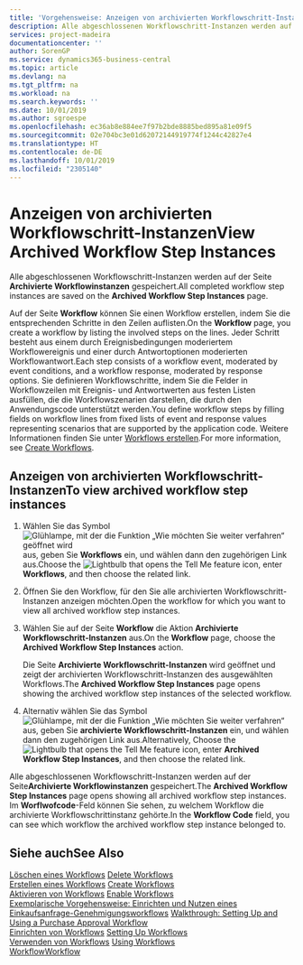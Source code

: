 ```yaml
---
title: 'Vorgehensweise: Anzeigen von archivierten Workflowschritt-Instanzen | Microsoft Docs'
description: Alle abgeschlossenen Workflowschritt-Instanzen werden auf der Seite **Archivierte Workflowinstanzen** gespeichert.
services: project-madeira
documentationcenter: ''
author: SorenGP
ms.service: dynamics365-business-central
ms.topic: article
ms.devlang: na
ms.tgt_pltfrm: na
ms.workload: na
ms.search.keywords: ''
ms.date: 10/01/2019
ms.author: sgroespe
ms.openlocfilehash: ec36ab8e884ee7f97b2bde8885bed895a81e09f5
ms.sourcegitcommit: 02e704bc3e01d62072144919774f1244c42827e4
ms.translationtype: HT
ms.contentlocale: de-DE
ms.lasthandoff: 10/01/2019
ms.locfileid: "2305140"
---
```

# <a name="view-archived-workflow-step-instances"></a><span data-ttu-id="f42fd-103">Anzeigen von archivierten Workflowschritt-Instanzen</span><span class="sxs-lookup"><span data-stu-id="f42fd-103">View Archived Workflow Step Instances</span></span>
<span data-ttu-id="f42fd-104">Alle abgeschlossenen Workflowschritt-Instanzen werden auf der Seite **Archivierte Workflowinstanzen** gespeichert.</span><span class="sxs-lookup"><span data-stu-id="f42fd-104">All completed workflow step instances are saved on the **Archived Workflow Step Instances** page.</span></span>  

 <span data-ttu-id="f42fd-105">Auf der Seite **Workflow** können Sie einen Workflow erstellen, indem Sie die entsprechenden Schritte in den Zeilen auflisten.</span><span class="sxs-lookup"><span data-stu-id="f42fd-105">On the **Workflow** page, you create a workflow by listing the involved steps on the lines.</span></span> <span data-ttu-id="f42fd-106">Jeder Schritt besteht aus einem durch Ereignisbedingungen moderiertem Workflowereignis und einer durch Antwortoptionen moderierten Workflowantwort.</span><span class="sxs-lookup"><span data-stu-id="f42fd-106">Each step consists of a workflow event, moderated by event conditions, and a workflow response, moderated by response options.</span></span> <span data-ttu-id="f42fd-107">Sie definieren Workflowschritte, indem Sie die Felder in Workflowzeilen mit Ereignis- und Antwortwerten aus festen Listen ausfüllen, die die Workflowszenarien darstellen, die durch den Anwendungscode unterstützt werden.</span><span class="sxs-lookup"><span data-stu-id="f42fd-107">You define workflow steps by filling fields on workflow lines from fixed lists of event and response values representing scenarios that are supported by the application code.</span></span> <span data-ttu-id="f42fd-108">Weitere Informationen finden Sie unter [Workflows erstellen](across-how-to-create-workflows.md).</span><span class="sxs-lookup"><span data-stu-id="f42fd-108">For more information, see [Create Workflows](across-how-to-create-workflows.md).</span></span>  

## <a name="to-view-archived-workflow-step-instances"></a><span data-ttu-id="f42fd-109">Anzeigen von archivierten Workflowschritt-Instanzen</span><span class="sxs-lookup"><span data-stu-id="f42fd-109">To view archived workflow step instances</span></span>  
1.  <span data-ttu-id="f42fd-110">Wählen Sie das Symbol ![Glühlampe, mit der die Funktion „Wie möchten Sie weiter verfahren“ geöffnet wird](media/ui-search/search_small.png "Wie möchten Sie weiter verfahren?") aus, geben Sie **Workflows** ein, und wählen dann den zugehörigen Link aus.</span><span class="sxs-lookup"><span data-stu-id="f42fd-110">Choose the ![Lightbulb that opens the Tell Me feature](media/ui-search/search_small.png "Tell me what you want to do") icon, enter **Workflows**, and then choose the related link.</span></span>  
2.  <span data-ttu-id="f42fd-111">Öffnen Sie den Workflow, für den Sie alle archivierten Workflowschritt-Instanzen anzeigen möchten.</span><span class="sxs-lookup"><span data-stu-id="f42fd-111">Open the workflow for which you want to view all archived workflow step instances.</span></span>  
3.  <span data-ttu-id="f42fd-112">Wählen Sie auf der Seite **Workflow** die Aktion **Archivierte Workflowschritt-Instanzen** aus.</span><span class="sxs-lookup"><span data-stu-id="f42fd-112">On the **Workflow** page, choose the **Archived Workflow Step Instances** action.</span></span>  

    <span data-ttu-id="f42fd-113">Die Seite **Archivierte Workflowschritt-Instanzen** wird geöffnet und zeigt der archivierten Workflowschritt-Instanzen des ausgewählten Workflows.</span><span class="sxs-lookup"><span data-stu-id="f42fd-113">The **Archived Workflow Step Instances** page opens showing the archived workflow step instances of the selected workflow.</span></span>  
4.  <span data-ttu-id="f42fd-114">Alternativ wählen Sie das Symbol ![Glühlampe, mit der die Funktion „Wie möchten Sie weiter verfahren“ ](media/ui-search/search_small.png "Wie möchten Sie weiter verfahren?") aus, geben Sie **archivierte Workflowschritt-Instanzen** ein, und wählen dann den zugehörigen Link aus.</span><span class="sxs-lookup"><span data-stu-id="f42fd-114">Alternatively, Choose the ![Lightbulb that opens the Tell Me feature](media/ui-search/search_small.png "Tell me what you want to do") icon, enter **Archived Workflow Step Instances**, and then choose the related link.</span></span>  

<span data-ttu-id="f42fd-115">Alle abgeschlossenen Workflowschritt-Instanzen werden auf der Seite**Archivierte Workflowinstanzen** gespeichert.</span><span class="sxs-lookup"><span data-stu-id="f42fd-115">The **Archived Workflow Step Instances** page opens showing all archived workflow step instances.</span></span> <span data-ttu-id="f42fd-116">Im **Worflwofcode**-Feld können Sie sehen, zu welchem Workflow die archivierte Workflowschrittinstanz gehörte.</span><span class="sxs-lookup"><span data-stu-id="f42fd-116">In the **Workflow Code** field, you can see which workflow the archived workflow step instance belonged to.</span></span>  

## <a name="see-also"></a><span data-ttu-id="f42fd-117">Siehe auch</span><span class="sxs-lookup"><span data-stu-id="f42fd-117">See Also</span></span>  
 <span data-ttu-id="f42fd-118">[Löschen eines Workflows](across-how-to-delete-workflows.md) </span><span class="sxs-lookup"><span data-stu-id="f42fd-118">[Delete Workflows](across-how-to-delete-workflows.md) </span></span>  
 <span data-ttu-id="f42fd-119">[Erstellen eines Workflows](across-how-to-create-workflows.md) </span><span class="sxs-lookup"><span data-stu-id="f42fd-119">[Create Workflows](across-how-to-create-workflows.md) </span></span>  
 <span data-ttu-id="f42fd-120">[Aktivieren von Workflows](across-how-to-enable-workflows.md) </span><span class="sxs-lookup"><span data-stu-id="f42fd-120">[Enable Workflows](across-how-to-enable-workflows.md) </span></span>  
 <span data-ttu-id="f42fd-121">[Exemplarische Vorgehensweise: Einrichten und Nutzen eines Einkaufsanfrage-Genehmigungsworkflows](walkthrough-setting-up-and-using-a-purchase-approval-workflow.md) </span><span class="sxs-lookup"><span data-stu-id="f42fd-121">[Walkthrough: Setting Up and Using a Purchase Approval Workflow](walkthrough-setting-up-and-using-a-purchase-approval-workflow.md) </span></span>  
 <span data-ttu-id="f42fd-122">[Einrichten von Workflows](across-set-up-workflows.md) </span><span class="sxs-lookup"><span data-stu-id="f42fd-122">[Setting Up Workflows](across-set-up-workflows.md) </span></span>  
 <span data-ttu-id="f42fd-123">[Verwenden von Workflows](across-use-workflows.md) </span><span class="sxs-lookup"><span data-stu-id="f42fd-123">[Using Workflows](across-use-workflows.md) </span></span>  
 [<span data-ttu-id="f42fd-124">Workflow</span><span class="sxs-lookup"><span data-stu-id="f42fd-124">Workflow</span></span>](across-workflow.md)
